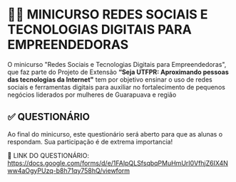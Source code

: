 # 👩‍💻 MINICURSO REDES SOCIAIS E TECNOLOGIAS DIGITAIS PARA EMPREENDEDORAS
O minicurso "Redes Sociais e Tecnologias Digitais para Empreendedoras", que faz parte do Projeto de Extensão **“Seja UTFPR: Aproximando pessoas das tecnologias da Internet"** tem por objetivo ensinar o uso de redes sociais e ferramentas digitais para auxiliar no fortalecimento de pequenos negócios liderados por mulheres de Guarapuava e região

## ✅ QUESTIONÁRIO
Ao final do minicurso, este questionário será aberto para que as alunas o respondam. Sua participação é de extrema importancia!

🔗 LINK DO QUESTIONÁRIO: https://docs.google.com/forms/d/e/1FAIpQLSfsqbqPMuHmUrI0VfhjZ6IX4Nww4aOgyPUzq-b8h71qy758hQ/viewform
